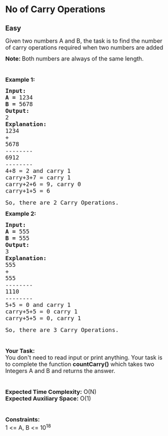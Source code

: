 # No of Carry Operations
## Easy
<div class="problem-statement">
                <p></p><p><span style="font-size:18px">Given two numbers A and B, the task is to find the number of carry operations required when two numbers are added</span></p>

<p><span style="font-size:18px"><strong>Note: </strong>Both numbers are always of the same length.</span></p>

<p>&nbsp;</p>

<p><span style="font-size:18px"><strong>Example 1:</strong></span></p>

<pre><span style="font-size:18px"><strong>Input:</strong>
</span><strong><span style="font-size:18px">A = </span></strong><span style="font-size:18px">1234</span>
<span style="font-size:18px"><strong>B = </strong>5678</span>
<span style="font-size:18px"><strong>Output: </strong>
2</span>
<span style="font-size:18px"><strong>Explanation:</strong></span>
<span style="font-size:18px">1234
+
5678
--------
6912
--------
4+8 = 2 and carry 1
carry+3+7 = carry 1
carry+2+6 = 9, carry 0
carry+1+5 = 6</span>

<span style="font-size:18px">So, there are 2 Carry Operations.</span></pre>

<p><span style="font-size:18px"><strong>Example 2:</strong></span></p>

<pre><span style="font-size:18px"><strong>Input:</strong>
</span><strong><span style="font-size:18px">A = </span></strong><span style="font-size:18px">555</span>
<span style="font-size:18px"><strong>B = </strong>555</span>
<span style="font-size:18px"><strong>Output: </strong>
3</span>
<span style="font-size:18px"><strong>Explanation:</strong></span>
<span style="font-size:18px">555
+
555
--------
1110
--------
5+5 = 0 and carry 1
carry+5+5 = 0 carry 1
carry+5+5 = 0, carry 1</span>

<span style="font-size:18px">So, there are 3 Carry Operations.</span>
</pre>

<p>&nbsp;</p>

<p><span style="font-size:18px"><strong>Your Task:</strong><br>
You don't need to read input or print anything. Your task is to complete the function <strong>countCarry()</strong> which takes two Integers A and B and returns the answer.</span></p>

<p>&nbsp;</p>

<p><span style="font-size:18px"><strong>Expected Time Complexity:</strong> O(N)<br>
<strong>Expected Auxiliary Space:</strong> O(1)</span></p>

<p>&nbsp;</p>

<p><span style="font-size:18px"><strong>Constraints:</strong><br>
1 &lt;= A, B &lt;= 10<sup>18</sup></span></p>
 <p></p>
            </div>